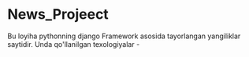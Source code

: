 # News_Projeect
Bu loyiha pythonning django Framework asosida tayorlangan yangiliklar saytidir.
Unda qo'llanilgan texologiyalar - 

